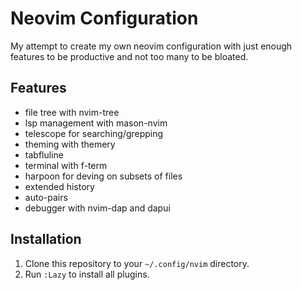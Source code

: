 # Neovim Configuration

My attempt to create my own neovim configuration with just enough features to be productive and not too many to be bloated.

## Features

- file tree with nvim-tree
- lsp management with mason-nvim
- telescope for searching/grepping
- theming with themery
- tabfluline
- terminal with f-term
- harpoon for deving on subsets of files
- extended history
- auto-pairs
- debugger with nvim-dap and dapui

## Installation

1. Clone this repository to your `~/.config/nvim` directory.
2. Run `:Lazy` to install all plugins.
